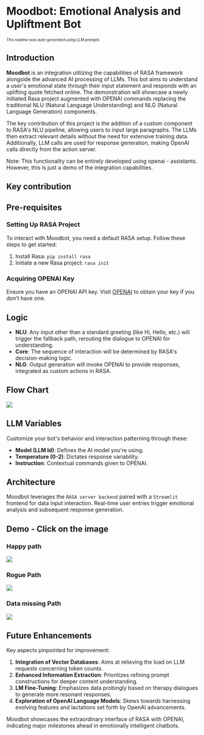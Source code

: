 # Moodbot: Emotional Analysis and Upliftment Bot
<sub><sup>*This readme was auto-generated using LLM prompts*</sup></sub>
## Introduction
**Moodbot** is an integration utilizing the capabilities of RASA framework alongside the advanced AI processing of LLMs. This bot aims to understand a user's emotional state through their input statement and responds with an uplifting quote fetched online. The demonstration will showcase a newly initiated Rasa project augmented with OPENAI commands replacing the traditional NLU (Natural Language Understanding) and NLG (Natural Language Generation) components. 

The key contribution of this project is the addition of a custom component to RASA's NLU pipeline, allowing users to input large paragraphs. The LLMs then extract relevant details without the need for extensive training data. Additionally, LLM calls are used for response generation, making OpenAI calls directly from the action server.

Note: This functionality can be entirely developed using openai - assistants. However, this is just a demo of the integration capabilities.

## Key contribution

## Pre-requisites

### Setting Up RASA Project

To interact with Moodbot, you need a default RASA setup. Follow these steps to get started:

1. Install Rasa: `pip install rasa`
2. Initiate a new Rasa project: `rasa init`

### Acquiring OPENAI Key

Ensure you have an OPENAI API key. Visit [OPENAI](https://openai.com/api/) to obtain your key if you don’t have one.

## Logic

- **NLU**: Any input other than a standard greeting (like Hi, Hello, etc.) will trigger the fallback path, rerouting the dialogue to OPENAI for understanding.
- **Core**: The sequence of interaction will be determined by RASA's decision-making logic.
- **NLG**: Output generation will
  invoke OPENAI to provide responses, integrated as custom actions in RASA.

## Flow Chart
![](https://github.com/vishwanathvenkat/moodbot/blob/master/moodbot-flow.png)

## LLM Variables

Customize your bot's behavior and interaction patterning through these:

- **Model (LLM Id)**: Defines the AI model you're using.
- **Temperature (0-2)**: Dictates response variability.
- **Instruction**: Contextual commands given to OPENAI.

## Architecture

Moodbot leverages the `RASA server backend` paired with a `Streamlit` frontend for data input interaction. Real-time user entries trigger emotional analysis and subsequent response generation.

## Demo - Click on the image
### Happy path
[![](https://github.com/vishwanathvenkat/moodbot/blob/master/Thumbnail.png)](https://www.youtube.com/watch?v=tSHLao7PYhE&ab_channel=VishwanathVenkat)

### Rogue Path
[![](https://github.com/vishwanathvenkat/moodbot/blob/master/Thumbnail.png)](https://www.youtube.com/watch?v=8gt8v19O9xY&ab_channel=VishwanathVenkat)

### Data missing Path
[![](https://github.com/vishwanathvenkat/moodbot/blob/master/Thumbnail.png)](https://www.youtube.com/watch?v=9KFdWlyAk4U&ab_channel=VishwanathVenkat)


## Future Enhancements

Key aspects pinpointed for improvement:

1. **Integration of Vector Databases**: Aims at relieving the load on LLM requests concerning token counts.
2. **Enhanced Information Extraction**: Prioritizes refining prompt constructions for deeper content understanding.
3. **LM Fine-Tuning**: Emphasizes data probingly based on therapy dialogues to generate more resonant responses.
4. **Exploration of OpenAI Language Models**: Skews towards harnessing evolving features and lactations set forth by OpenAI advancements.

Moodbot showcases the extraordinary interface of RASA with OPENAI, indicating major milestones ahead in emotionally intelligent chatbots.
